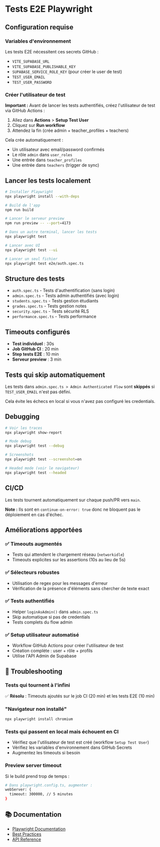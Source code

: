 # Tests E2E Playwright

## Configuration requise

### Variables d'environnement
Les tests E2E nécessitent ces secrets GitHub :
- `VITE_SUPABASE_URL`
- `VITE_SUPABASE_PUBLISHABLE_KEY`
- `SUPABASE_SERVICE_ROLE_KEY` (pour créer le user de test)
- `TEST_USER_EMAIL`
- `TEST_USER_PASSWORD`

### Créer l'utilisateur de test

**Important :** Avant de lancer les tests authentifiés, créez l'utilisateur de test via GitHub Actions :

1. Allez dans **Actions** > **Setup Test User**
2. Cliquez sur **Run workflow**
3. Attendez la fin (crée admin + teacher_profiles + teachers)

Cela crée automatiquement :
- Un utilisateur avec email/password confirmés
- Le rôle `admin` dans `user_roles`
- Une entrée dans `teacher_profiles`
- Une entrée dans `teachers` (trigger de sync)

## Lancer les tests localement

```bash
# Installer Playwright
npx playwright install --with-deps

# Build de l'app
npm run build

# Lancer le serveur preview
npm run preview -- --port=4173

# Dans un autre terminal, lancer les tests
npx playwright test

# Lancer avec UI
npx playwright test --ui

# Lancer un seul fichier
npx playwright test e2e/auth.spec.ts
```

## Structure des tests

- `auth.spec.ts` - Tests d'authentification (sans login)
- `admin.spec.ts` - Tests admin authentifiés (avec login)
- `students.spec.ts` - Tests gestion étudiants
- `grades.spec.ts` - Tests gestion notes
- `security.spec.ts` - Tests sécurité RLS
- `performance.spec.ts` - Tests performance

## Timeouts configurés

- **Test individuel** : 30s
- **Job GitHub CI** : 20 min
- **Step tests E2E** : 10 min
- **Serveur preview** : 3 min

## Tests qui skip automatiquement

Les tests dans `admin.spec.ts > Admin Authenticated Flow` sont **skippés** si `TEST_USER_EMAIL` n'est pas défini.

Cela évite les échecs en local si vous n'avez pas configuré les credentials.

## Debugging

```bash
# Voir les traces
npx playwright show-report

# Mode debug
npx playwright test --debug

# Screenshots
npx playwright test --screenshot=on

# Headed mode (voir le navigateur)
npx playwright test --headed
```

## CI/CD

Les tests tournent automatiquement sur chaque push/PR vers `main`.

**Note :** Ils sont en `continue-on-error: true` donc ne bloquent pas le déploiement en cas d'échec.

## Améliorations apportées

### ✅ Timeouts augmentés
- Tests qui attendent le chargement réseau (`networkidle`)
- Timeouts explicites sur les assertions (10s au lieu de 5s)

### ✅ Sélecteurs robustes
- Utilisation de regex pour les messages d'erreur
- Vérification de la présence d'éléments sans chercher de texte exact

### ✅ Tests authentifiés
- Helper `loginAsAdmin()` dans `admin.spec.ts`
- Skip automatique si pas de credentials
- Tests complets du flow admin

### ✅ Setup utilisateur automatisé
- Workflow GitHub Actions pour créer l'utilisateur de test
- Création complète : user + rôle + profils
- Utilise l'API Admin de Supabase

## 🐛 Troubleshooting

### Tests qui tournent à l'infini
✅ **Résolu** : Timeouts ajoutés sur le job CI (20 min) et les tests E2E (10 min)

### "Navigateur non installé"
```bash
npx playwright install chromium
```

### Tests qui passent en local mais échouent en CI
- Vérifiez que l'utilisateur de test est créé (workflow `Setup Test User`)
- Vérifiez les variables d'environnement dans GitHub Secrets
- Augmentez les timeouts si besoin

### Preview server timeout
Si le build prend trop de temps :
```bash
# Dans playwright.config.ts, augmenter :
webServer: {
  timeout: 300000, // 5 minutes
}
```

## 📚 Documentation

- [Playwright Documentation](https://playwright.dev/)
- [Best Practices](https://playwright.dev/docs/best-practices)
- [API Reference](https://playwright.dev/docs/api/class-playwright)

